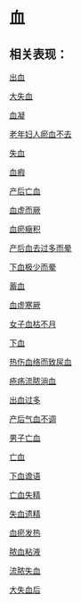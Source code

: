# 血

## 相关表现：

[出血](https://zuoye.gmzyh.com/search?key=出血)
[大失血](https://zuoye.gmzyh.com/search?key=大失血)
[血凝](https://zuoye.gmzyh.com/search?key=血凝)
[老年妇人瘀血不去](https://zuoye.gmzyh.com/search?key=老年妇人瘀血不去)
[失血](https://zuoye.gmzyh.com/search?key=失血)
[血瘕](https://zuoye.gmzyh.com/search?key=血瘕)
[产后亡血](https://zuoye.gmzyh.com/search?key=产后亡血)
[血虚而厥](https://zuoye.gmzyh.com/search?key=血虚而厥)
[血瘀癥积](https://zuoye.gmzyh.com/search?key=血瘀癥积)
[产后血去过多而晕](https://zuoye.gmzyh.com/search?key=产后血去过多而晕)
[下血极少而晕](https://zuoye.gmzyh.com/search?key=下血极少而晕)
[蓄血](https://zuoye.gmzyh.com/search?key=蓄血)
[血虚寒厥](https://zuoye.gmzyh.com/search?key=血虚寒厥)
[女子血枯不月](https://zuoye.gmzyh.com/search?key=女子血枯不月)
[下血](https://zuoye.gmzyh.com/search?key=下血)
[热伤血络而致尿血](https://zuoye.gmzyh.com/search?key=热伤血络而致尿血)
[疮疡流脓淌血](https://zuoye.gmzyh.com/search?key=疮疡流脓淌血)
[出血过多](https://zuoye.gmzyh.com/search?key=出血过多)
[产后气血不调](https://zuoye.gmzyh.com/search?key=产后气血不调)
[男子亡血](https://zuoye.gmzyh.com/search?key=男子亡血)
[亡血](https://zuoye.gmzyh.com/search?key=亡血)
[下血谵语](https://zuoye.gmzyh.com/search?key=下血谵语)
[亡血失精](https://zuoye.gmzyh.com/search?key=亡血失精)
[失血遗精](https://zuoye.gmzyh.com/search?key=失血遗精)
[血瘀发热](https://zuoye.gmzyh.com/search?key=血瘀发热)
[脓血粘液](https://zuoye.gmzyh.com/search?key=脓血粘液)
[流脓失血](https://zuoye.gmzyh.com/search?key=流脓失血)
[大失血后](https://zuoye.gmzyh.com/search?key=大失血后)